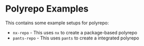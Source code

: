 # Polyrepo Examples

This contains some example setups for polyrepo:

 - `nx-repo` - This uses `nx` to create a package-based polyrepo
 - `pants-repo` - This uses `pants` to create a integrated polyrepo
